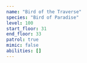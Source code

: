 ```yaml
---
name: "Bird of the Traverse"
species: "Bird of Paradise"
level: 100
start_floor: 31
end_floor: 33
patrol: true
mimic: false
abilities: []
---
```

